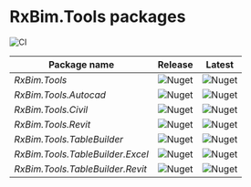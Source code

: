# RxBim.Tools packages

![CI](https://github.com/ReactiveBIM/RxBim.Tools/actions/workflows/CI.yml/badge.svg)

| Package name                     | Release                                                                            | Latest                                                                                               |
|----------------------------------|------------------------------------------------------------------------------------|------------------------------------------------------------------------------------------------------|
| *RxBim.Tools*                    | ![Nuget](https://img.shields.io/nuget/v/RxBim.Tools?style=flat)                    | ![Nuget](https://img.shields.io/nuget/vpre/RxBim.Tools?style=flat/absoluteLatest)                    |
| *RxBim.Tools.Autocad*            | ![Nuget](https://img.shields.io/nuget/v/RxBim.Tools.Autocad?style=flat)            | ![Nuget](https://img.shields.io/nuget/vpre/RxBim.Tools.Autocad?style=flat/absoluteLatest)            |
| *RxBim.Tools.Civil*              | ![Nuget](https://img.shields.io/nuget/v/RxBim.Tools.Civil?style=flat)              | ![Nuget](https://img.shields.io/nuget/vpre/RxBim.Tools.Civil?style=flat/absoluteLatest)              |
| *RxBim.Tools.Revit*              | ![Nuget](https://img.shields.io/nuget/v/RxBim.Tools.Revit?style=flat)              | ![Nuget](https://img.shields.io/nuget/vpre/RxBim.Tools.Revit?style=flat/absoluteLatest)              |
| *RxBim.Tools.TableBuilder*       | ![Nuget](https://img.shields.io/nuget/v/RxBim.Tools.TableBuilder?style=flat)       | ![Nuget](https://img.shields.io/nuget/vpre/RxBim.Tools.TableBuilder?style=flat/absoluteLatest)       |
| *RxBim.Tools.TableBuilder.Excel* | ![Nuget](https://img.shields.io/nuget/v/RxBim.Tools.TableBuilder.Excel?style=flat) | ![Nuget](https://img.shields.io/nuget/vpre/RxBim.Tools.TableBuilder.Excel?style=flat/absoluteLatest) |
| *RxBim.Tools.TableBuilder.Revit* | ![Nuget](https://img.shields.io/nuget/v/RxBim.Tools.TableBuilder.Revit?style=flat) | ![Nuget](https://img.shields.io/nuget/vpre/RxBim.Tools.TableBuilder.Revit?style=flat/absoluteLatest) |
